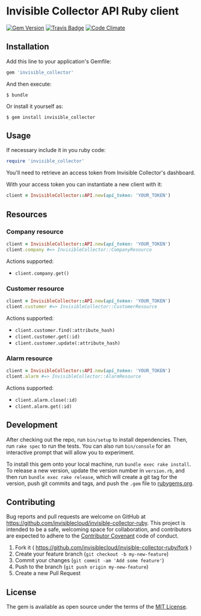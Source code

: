 # Invisible Collector API Ruby client

[![Gem Version](https://badge.fury.io/rb/invisible_collector.svg)](http://badge.fury.io/rb/invisible_collector)
[![Travis Badge](https://travis-ci.org/invisiblecloud/invisible-collector-ruby.svg?branch=master)](https://travis-ci.org/invisiblecloud/invisible-collector-ruby)
[![Code Climate](https://codeclimate.com/github/invisiblecloud/invisible-collector-ruby.svg)](https://codeclimate.com/github/invisiblecloud/invisible-collector-ruby)

## Installation

Add this line to your application's Gemfile:

```ruby
gem 'invisible_collector'
```

And then execute:

    $ bundle

Or install it yourself as:

    $ gem install invisible_collector

## Usage

If necessary include it in you ruby code:

```ruby
require 'invisible_collector'
```

You'll need to retrieve an access token from Invisible Collector's dashboard.

With your access token you can instantiate a new client with it:

```ruby
client = InvisibleCollector::API.new(api_token: 'YOUR_TOKEN')
```

## Resources

### Company resource

```ruby
client = InvisibleCollector::API.new(api_token: 'YOUR_TOKEN')
client.company #=> InvisibleCollector::CompanyResource
```

Actions supported:

* `client.company.get()`

### Customer resource

```ruby
client = InvisibleCollector::API.new(api_token: 'YOUR_TOKEN')
client.customer #=> InvisibleCollector::CustomerResource
```

Actions supported:

* `client.customer.find(:attribute_hash)`
* `client.customer.get(:id)`
* `client.customer.update(:attribute_hash)`

### Alarm resource

```ruby
client = InvisibleCollector::API.new(api_token: 'YOUR_TOKEN')
client.alarm #=> InvisibleCollector::AlarmResource
```

Actions supported:

* `client.alarm.close(:id)`
* `client.alarm.get(:id)`

## Development

After checking out the repo, run `bin/setup` to install dependencies. Then, run `rake spec` to run the tests. You can also run `bin/console` for an interactive prompt that will allow you to experiment.

To install this gem onto your local machine, run `bundle exec rake install`. To release a new version, update the version number in `version.rb`, and then run `bundle exec rake release`, which will create a git tag for the version, push git commits and tags, and push the `.gem` file to [rubygems.org](https://rubygems.org).

## Contributing

Bug reports and pull requests are welcome on GitHub at https://github.com/invisiblecloud/invisible-collector-ruby. This project is intended to be a safe, welcoming space for collaboration, and contributors are expected to adhere to the [Contributor Covenant](http://contributor-covenant.org) code of conduct.

1. Fork it ( https://github.com/invisiblecloud/invisible-collector-ruby/fork )
2. Create your feature branch (`git checkout -b my-new-feature`)
3. Commit your changes (`git commit -am 'Add some feature'`)
4. Push to the branch (`git push origin my-new-feature`)
5. Create a new Pull Request

## License

The gem is available as open source under the terms of the [MIT License](http://opensource.org/licenses/MIT).
